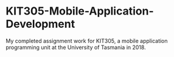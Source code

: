 # KIT305-Mobile-Application-Development
My completed assignment work for KIT305, a mobile application programming unit at the University of Tasmania in 2018.


